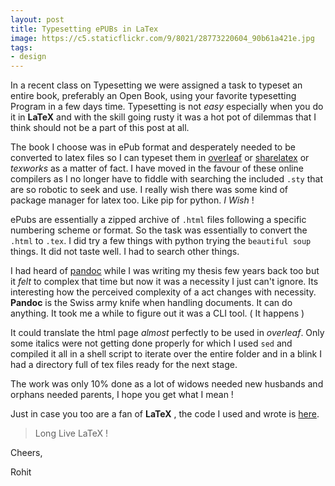 ```yaml
---
layout: post
title: Typesetting ePUBs in LaTex
image: https://c5.staticflickr.com/9/8021/28773220604_90b61a421e.jpg
tags:
- design
---
```


In a recent class on Typesetting we were assigned a task to typeset an entire book, preferably an Open Book, using your favorite typesetting Program in a few days time. Typesetting is not *easy* especially when you do it in **LaTeX** and with the skill going rusty it was a hot pot of dilemmas that I think should not be a part of this post at all. 

The book I choose was in ePub format and desperately needed to be converted to latex files so I can typeset them in [overleaf](http://overleaf.com/) or [sharelatex](http://sharelatex.com/) or *texworks* as a matter of fact. I have moved in the favour of these online compilers as I no longer have to fiddle with searching the included `.sty` that are so robotic to seek and use. I really wish there was some kind of package manager for latex too. Like pip for python. 
*I Wish* !

ePubs are essentially a zipped archive of `.html` files following a specific numbering scheme or format. So the task was essentially to convert the `.html` to `.tex`. I did try a few things with python trying the `beautiful soup` things. It did not taste well. I had to search other things.

I had heard of [pandoc](http://pandoc.org/) while I was writing my thesis few years back too but it *felt* to complex that time but now it was a necessity I just can't ignore. Its interesting how the perceived complexity of a act changes with necessity. **Pandoc** is the Swiss army knife when handling documents. It can do anything. It took me a while to figure out it was a CLI tool. ( It happens )

It could translate the html page *almost* perfectly to be used in *overleaf*. Only some italics were not getting done properly for which I used `sed` and compiled it all in a shell script to iterate over the entire folder and in a blink I had a directory full of tex files ready for the next stage. 

The work was only 10% done as a lot of widows needed new husbands and orphans needed parents, I hope you get what I mean ! 

Just in case you too are a fan of **LaTeX** , the code I used and wrote is [here](https://github.com/IndianTinker/EPUB-to-Latex).

>Long Live LaTeX !

Cheers,


Rohit



